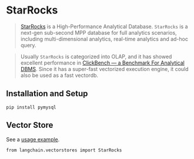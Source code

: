 StarRocks
=========

> [StarRocks](https://www.starrocks.io/) is a High-Performance Analytical Database. `StarRocks` is a next-gen sub-second MPP database for full analytics scenarios, including multi-dimensional analytics, real-time analytics and ad-hoc query.

> Usually `StarRocks` is categorized into OLAP, and it has showed excellent performance in [ClickBench — a Benchmark For Analytical DBMS](https://benchmark.clickhouse.com/). Since it has a super-fast vectorized execution engine, it could also be used as a fast vectordb.

Installation and Setup[​](#installation-and-setup "Direct link to Installation and Setup")
------------------------------------------------------------------------------------------

    pip install pymysql

Vector Store[​](#vector-store "Direct link to Vector Store")
------------------------------------------------------------

See a [usage example](/docs/modules/data_connection/vectorstores/integrations/starrocks.html).

    from langchain.vectorstores import StarRocks